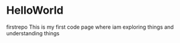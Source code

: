 # HelloWorld
firstrepo
This is my first code page where iam exploring things and understanding things
